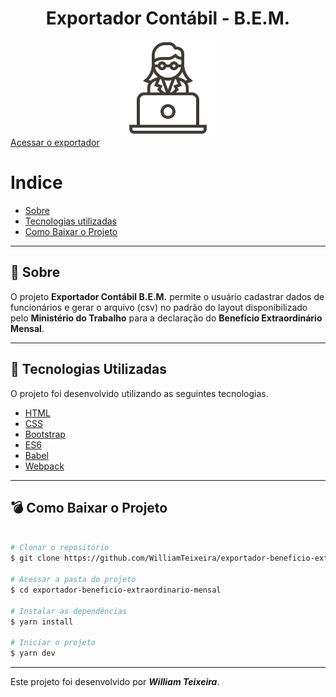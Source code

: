 
<div align="center">
    <h1> Exportador Contábil - B.E.M. </h1>
    <img src="public/img/logo.png" width="30%">
</div>

<div>
<a href='http://exportadorcontabil.online/'>Acessar o exportador</a>
</div>

# Indice
- [Sobre](#-sobre)
- [Tecnologias utilizadas](#-tecnologias-utilizadas)
- [Como Baixar o Projeto](#-como-baixar-o-projeto)
---
## 🔖 Sobre
O projeto **Exportador Contábil B.E.M.** permite o usuário cadastrar dados de funcionários e gerar o arquivo (csv) no padrão do layout disponíbilizado pelo **Ministério do Trabalho** para a declaração do **Benefício Extraordinário Mensal**.

---

## 💎 Tecnologias Utilizadas
O projeto foi desenvolvido utilizando as seguintes tecnologias.

- [HTML](https://developer.mozilla.org/pt-BR/docs/Web/HTML)
- [CSS](https://www.w3.org/Style/CSS/Overview.en.html)
- [Bootstrap](https://getbootstrap.com/)
- [ES6](http://www.ecma-international.org/default.htm)
- [Babel](https://babeljs.io/)
- [Webpack](https://webpack.js.org/)

---

## 💣 Como Baixar o Projeto

```bash

# Clonar o repositório
$ git clone https://github.com/WilliamTeixeira/exportador-beneficio-extraordinario-mensal.git

# Acessar a pasta do projeto
$ cd exportador-beneficio-extraordinario-mensal

# Instalar as dependências
$ yarn install

# Iniciar o projeto
$ yarn dev

```

---
Este projeto foi desenvolvido por ***William Teixeira***.